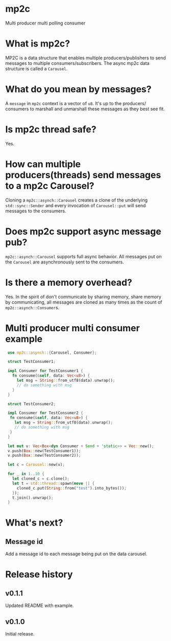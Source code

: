 # mp2c
Multi producer multi polling consumer

# What is mp2c?
MP2C is a data structure that enables multiple producers/publishers to send messages to multiple consumers/subscribers.
The async mp2c data structure is called a `Carousel`.

# What do you mean by messages?
A `message` in `mp2c` context is a vector of `u8`. It's up to the producers/ consumers to marshall and unmarshall these messages as they best see fit.

# Is mp2c thread safe?
Yes.

# How can multiple producers(threads) send messages to a mp2c Carousel?
Cloning a `mp2c::asynch::Carousel` creates a clone of the underlying `std::sync::Sender` and every invocation of `Carousel::put` will send messages to the consumers. 

# Does mp2c support async message pub?
`mp2c::asynch::Carousel` supports full async behavior. All messages put on the `Carousel` are asynchronously sent to the consumers.

# Is there a memory overhead?
Yes. In the spirit of don't communicate by sharing memory, share memory by communicating, all messages are cloned as many times as the count of `mp2c::asynch::Consumer`s.

# Multi producer multi consumer example

```rust
 use mp2c::asynch::{Carousel, Consumer};

 struct TestConsumer1;

 impl Consumer for TestConsumer1 {
   fn consume(&self, data: Vec<u8>) {
     let msg = String::from_utf8(data).unwrap();
     // do something with msg
   }
 }

 struct TestConsumer2;

 impl Consumer for TestConsumer2 {
  fn consume(&self, data: Vec<u8>) {
    let msg = String::from_utf8(data).unwrap();
    // do something with msg   
  }
 }

 let mut v: Vec<Box<dyn Consumer + Send + 'static>> = Vec::new();
 v.push(Box::new(TestConsumer1));
 v.push(Box::new(TestConsumer2));

 let c = Carousel::new(v);

 for _ in 1..10 {
   let cloned_c = c.clone();
   let t = std::thread::spawn(move || {
     cloned_c.put(String::from("test").into_bytes());
   });
   t.join().unwrap();
 }
```

# What's next?

## Message id
Add a message id to each message being put on the data carousel.

# Release history

## v0.1.1
Updated README with example.

## v0.1.0
Initial release.
